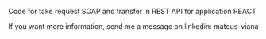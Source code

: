 Code for take request SOAP and transfer in REST API for application REACT

If you want more information, send me a message on linkedin: mateus-viana
